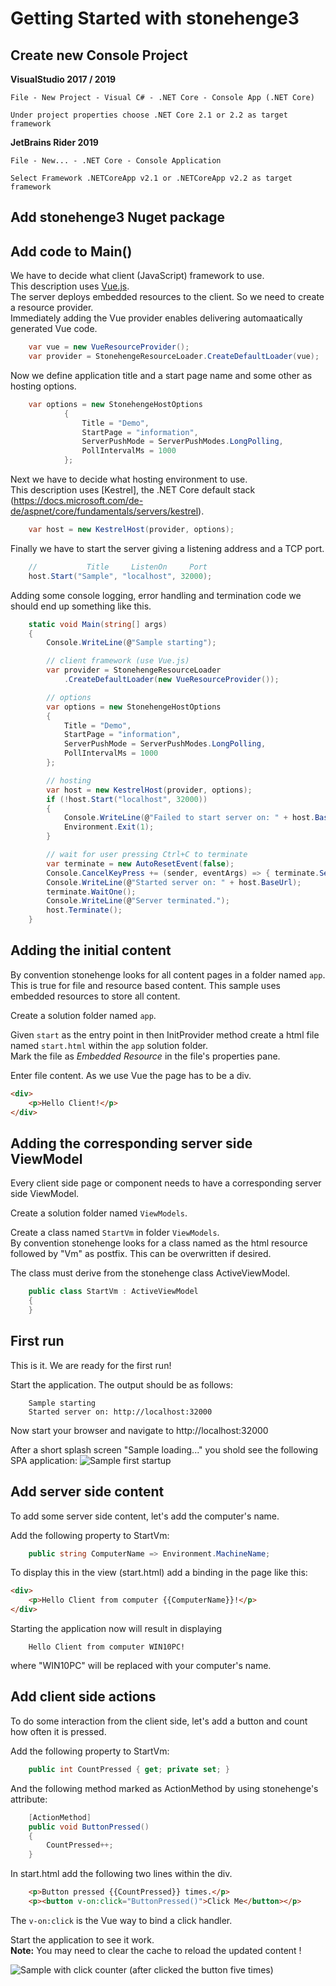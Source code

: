 
# Getting Started with stonehenge3

## Create new Console Project
**VisualStudio 2017 / 2019**

    File - New Project - Visual C# - .NET Core - Console App (.NET Core)

    Under project properties choose .NET Core 2.1 or 2.2 as target framework

**JetBrains Rider 2019**

    File - New... - .NET Core - Console Application

    Select Framework .NETCoreApp v2.1 or .NETCoreApp v2.2 as target framework

## Add stonehenge3 Nuget package

## Add code to Main()

We have to decide what client (JavaScript) framework to use.    
This description uses [Vue.js](https://vuejs.org/).    
The server deploys embedded resources to the client. So we need to create a resource provider.    
Immediately adding the Vue provider enables delivering automaatically generated Vue code.
``` csharp
    var vue = new VueResourceProvider();
    var provider = StonehengeResourceLoader.CreateDefaultLoader(vue);
```
Now we define application title and a start page name and some other as hosting options.
``` csharp
    var options = new StonehengeHostOptions
            {
                Title = "Demo",
                StartPage = "information",
                ServerPushMode = ServerPushModes.LongPolling,
                PollIntervalMs = 1000
            };
```
Next we have to decide what hosting environment to use.    
This description uses [Kestrel], the .NET Core default stack        
(https://docs.microsoft.com/de-de/aspnet/core/fundamentals/servers/kestrel).    
``` csharp
    var host = new KestrelHost(provider, options);
```
Finally we have to start the server giving a listening address and a TCP port.
``` csharp
    //           Title     ListenOn     Port
    host.Start("Sample", "localhost", 32000);
```

Adding some console logging, error handling and termination code we should end up something like this.
``` csharp
    static void Main(string[] args)
    {
        Console.WriteLine(@"Sample starting");

        // client framework (use Vue.js)
        var provider = StonehengeResourceLoader
            .CreateDefaultLoader(new VueResourceProvider());

        // options
        var options = new StonehengeHostOptions
        {
            Title = "Demo",
            StartPage = "information",
            ServerPushMode = ServerPushModes.LongPolling,
            PollIntervalMs = 1000
        };

        // hosting
        var host = new KestrelHost(provider, options);
        if (!host.Start("localhost", 32000))
        {
            Console.WriteLine(@"Failed to start server on: " + host.BaseUrl);
            Environment.Exit(1);
        }

        // wait for user pressing Ctrl+C to terminate
        var terminate = new AutoResetEvent(false);
        Console.CancelKeyPress += (sender, eventArgs) => { terminate.Set(); };
        Console.WriteLine(@"Started server on: " + host.BaseUrl);
        terminate.WaitOne();
        Console.WriteLine(@"Server terminated.");
        host.Terminate();
    }
```

## Adding the initial content
By convention stonehenge looks for all content pages in a folder named ```app```. This is true for file and resource based content. This sample uses embedded resources to store all content.

Create a solution folder named ```app```.

Given ```start``` as the entry point in then InitProvider method create a html file named ```start.html``` within the ```app``` solution folder.     
Mark the file as *Embedded Resource* in the file's properties pane.

Enter file content. As we use Vue the page has to be a div.
```html
<div>
    <p>Hello Client!</p>
</div>
```

## Adding the corresponding server side ViewModel
Every client side page or component needs to have a corresponding server side ViewModel.

Create a solution folder named ```ViewModels```.

Create a class named ```StartVm``` in folder ```ViewModels```.    
By convention stonehenge looks for a class named as the html resource followed by "Vm" as postfix. This can be overwritten if desired.

The class must derive from the stonehenge class ActiveViewModel.
``` csharp
    public class StartVm : ActiveViewModel
    {
    }
```

## First run
This is it. We are ready for the first run!

Start the application. The output should be as follows:

        Sample starting
        Started server on: http://localhost:32000

Now start your browser and navigate to http://localhost:32000

After a short splash screen "Sample loading..." you shold see the following SPA application:
![Sample first startup](Sample1.png)


## Add server side content
To add some server side content, let's add the computer's name.

Add the following property to StartVm:
``` csharp
    public string ComputerName => Environment.MachineName;
```

To display this in the view (start.html) add a binding in the page like this:
```html
<div>
    <p>Hello Client from computer {{ComputerName}}!</p>
</div>
```

Starting the application now will result in displaying

        Hello Client from computer WIN10PC! 

where "WIN10PC" will be replaced with your computer's name.

## Add client side actions
To do some interaction from the client side, let's add a button and count how often it is pressed.

Add the following property to StartVm:
``` csharp
    public int CountPressed { get; private set; }
```

And the following method marked as ActionMethod by using stonehenge's attribute:
``` csharp
    [ActionMethod]
    public void ButtonPressed()
    {
        CountPressed++;
    }
```

In start.html add the following two lines within the div.
```html
    <p>Button pressed {{CountPressed}} times.</p>
    <p><button v-on:click="ButtonPressed()">Click Me</button></p>
```
The ```v-on:click``` is the Vue way to bind a click handler.

Start the application to see it work.    
**Note:** You may need to clear the cache to reload the updated content !

![Sample with click counter](Sample2.png)
(after clicked the button five times)

